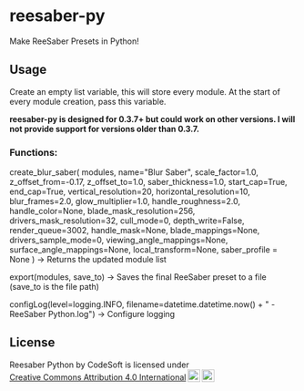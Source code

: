 # reesaber-py
 Make ReeSaber Presets in Python!
## Usage
Create an empty list variable, this will store every module. At the start of every module creation, pass this variable.

**reesaber-py is designed for 0.3.7+ but could work on other versions. I will not provide support for versions older than 0.3.7.**

### Functions:
create_blur_saber(
    modules, name="Blur Saber", scale_factor=1.0, z_offset_from=-0.17, z_offset_to=1.0,
    saber_thickness=1.0, start_cap=True, end_cap=True, vertical_resolution=20, horizontal_resolution=10,
    blur_frames=2.0, glow_multiplier=1.0, handle_roughness=2.0,
    handle_color=None, blade_mask_resolution=256, drivers_mask_resolution=32,
    cull_mode=0, depth_write=False, render_queue=3002,
    handle_mask=None, blade_mappings=None, drivers_sample_mode=0,
    viewing_angle_mappings=None, surface_angle_mappings=None, local_transform=None, saber_profile = None
) -> Returns the updated module list

export(modules, save_to) -> Saves the final ReeSaber preset to a file (save_to is the file path)

configLog(level=logging.INFO, filename=datetime.datetime.now() + " - ReeSaber Python.log") -> Configure logging
## License
 <p xmlns:cc="http://creativecommons.org/ns#" xmlns:dct="http://purl.org/dc/terms/"><span property="dct:title">Reesaber Python</span> by <span property="cc:attributionName">CodeSoft</span> is licensed under <a href="https://creativecommons.org/licenses/by/4.0/?ref=chooser-v1" target="_blank" rel="license noopener noreferrer" style="display:inline-block;">Creative Commons Attribution 4.0 International<img style="height:22px!important;margin-left:3px;vertical-align:text-bottom;" src="https://mirrors.creativecommons.org/presskit/icons/cc.svg?ref=chooser-v1" alt=""><img style="height:22px!important;margin-left:3px;vertical-align:text-bottom;" src="https://mirrors.creativecommons.org/presskit/icons/by.svg?ref=chooser-v1" alt=""></a></p> 